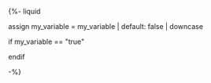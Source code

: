 {%- liquid

  assign my_variable = my_variable | default: false | downcase

  if my_variable == "true"

  endif

-%}
